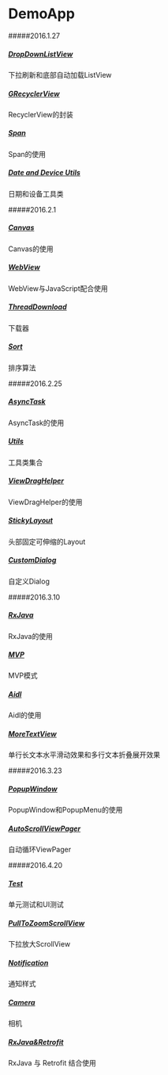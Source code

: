 # DemoApp

#####2016.1.27
##### [DropDownListView](/app/src/main/java/cc/haoduoyu/demoapp/dropdownlistview/) 
下拉刷新和底部自动加载ListView
##### [GRecyclerView](/app/src/main/java/cc/haoduoyu/demoapp/grecyclerview/) 
RecyclerView的封装
##### [Span](/app/src/main/java/cc/haoduoyu/demoapp/span/)
Span的使用
##### [Date and Device Utils](/app/src/main/java/cc/haoduoyu/demoapp/device/) 
日期和设备工具类

#####2016.2.1

##### [Canvas](/app/src/main/java/cc/haoduoyu/demoapp/canvas) 
Canvas的使用
#####  [WebView](/app/src/main/java/cc/haoduoyu/demoapp/webview) 
WebView与JavaScript配合使用
##### [ThreadDownload](/app/src/main/java/cc/haoduoyu/demoapp/downloadservice)
下载器
##### [Sort](/app/src/main/java/cc/haoduoyu/demoapp/sort) 
排序算法
 
#####2016.2.25
 
##### [AsyncTask](/app/src/main/java/cc/haoduoyu/demoapp/asynctask) 
AsyncTask的使用
##### [Utils](/app/src/main/java/cc/haoduoyu/demoapp/utils) 
工具类集合
##### [ViewDragHelper](/app/src/main/java/cc/haoduoyu/demoapp/viewdraghelper) 
ViewDragHelper的使用
##### [StickyLayout](/app/src/main/java/cc/haoduoyu/demoapp/stickylayout) 
头部固定可伸缩的Layout
#####  [CustomDialog](/app/src/main/java/cc/haoduoyu/demoapp/dialog) 
自定义Dialog
 
#####2016.3.10
 
##### [RxJava](/app/src/main/java/cc/haoduoyu/demoapp/rxjava) 
RxJava的使用
##### [MVP](/app/src/main/java/cc/haoduoyu/demoapp/mvp) 
MVP模式
##### [Aidl](/app/src/main/java/cc/haoduoyu/demoapp/aidl) 
Aidl的使用
##### [MoreTextView](/app/src/main/java/cc/haoduoyu/demoapp/moretextview) 
单行长文本水平滑动效果和多行文本折叠展开效果

#####2016.3.23

##### [PopupWindow](/app/src/main/java/cc/haoduoyu/demoapp/popupwindow) 
PopupWindow和PopupMenu的使用
##### [AutoScrollViewPager](/app/src/main/java/cc/haoduoyu/demoapp/autoscrollviewpager) 
自动循环ViewPager

#####2016.4.20

##### [Test](/app/src) 
单元测试和UI测试
##### [PullToZoomScrollView](/app/src/main/java/cc/haoduoyu/demoapp/pulltozoomscrollview) 
下拉放大ScrollView
##### [Notification](/app/src/main/java/cc/haoduoyu/demoapp/notification) 
通知样式
##### [Camera](/app/src/main/java/cc/haoduoyu/demoapp/camera)
相机
##### [RxJava&Retrofit](/app/src/main/java/cc/haoduoyu/demoapp/rxjava/retrofit)
RxJava 与 Retrofit 结合使用



